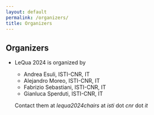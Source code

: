 ```yaml
---
layout: default
permalink: /organizers/
title: Organizers
---
```



## Organizers

- LeQua 2024 is organized by 
  - Andrea Esuli, ISTI-CNR, IT
  - Alejandro Moreo, ISTI-CNR, IT
  - Fabrizio Sebastiani, ISTI-CNR, IT
  - Gianluca Sperduti, ISTI-CNR, IT

  Contact them at *lequa2024chairs* at *isti* dot *cnr* dot *it*
  

<!-- BEGIN COMMENTED BLOCK
- The LeQua 2022 Steering Committee consists of
  - Juan José del Coz, University of Oviedo, ES
  - Preslav Nakov, QCRI-HBKU, QA
  - Paolo Rosso, Technical University of Valencia, ES
END COMMENTED BLOCK --!>



